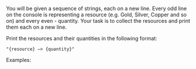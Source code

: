 You will be given a sequence of strings, each on a new line. Every odd line on the console is representing a resource (e.g. Gold, Silver, Copper and so on) and every even - quantity. Your task is to collect the resources and print them each on a new line.

Print the resources and their quantities in the following format:

    "{resource} –> {quantity}"

Examples:

